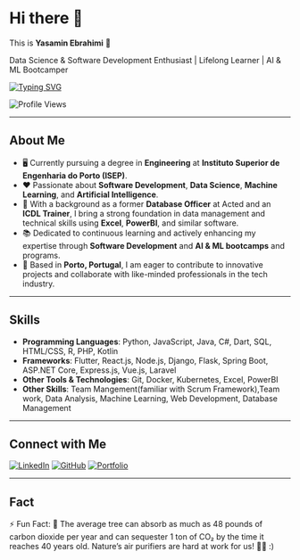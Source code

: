 # Hi there 👋

This is **Yasamin Ebrahimi** 👧

Data Science & Software Development Enthusiast | Lifelong Learner | AI & ML Bootcamper

[![Typing SVG](https://readme-typing-svg.demolab.com?font=Fira+Code&weight=100&size=15&duration=7000&pause=1000&width=435&lines=Data+Science+%26+Software+Development+Enthusiast;Pursuing+a+degree+in+Engineering+at+ISEP;Passionate+about+AI%2C+ML%2C+and+Data+Analysis)](https://git.io/typing-svg)

![Profile Views](https://komarev.com/ghpvc/?username=your-username&label=Profile%20views&color=0e75b6&style=flat)

---

## About Me

- 🖥️ Currently pursuing a degree in **Engineering** at **Instituto Superior de Engenharia do Porto (ISEP)**.
- ❤ Passionate about **Software Development**, **Data Science**, **Machine Learning**, and **Artificial Intelligence**.
- 💼 With a background as a former **Database Officer** at Acted and an **ICDL Trainer**, I bring a strong foundation in data management and technical skills using **Excel**, **PowerBI**, and similar software.
- 📚 Dedicated to continuous learning and actively enhancing my expertise through **Software Development** and **AI & ML bootcamps** and programs.
- 📍 Based in **Porto, Portugal**, I am eager to contribute to innovative projects and collaborate with like-minded professionals in the tech industry.

---

## Skills 

- **Programming Languages**: Python, JavaScript, Java, C#, Dart, SQL, HTML/CSS, R, PHP, Kotlin
- **Frameworks**: Flutter, React.js, Node.js, Django, Flask, Spring Boot, ASP.NET Core, Express.js, Vue.js, Laravel
- **Other Tools & Technologies**: Git, Docker, Kubernetes, Excel, PowerBI
- **Other Skills**: Team Mangement(familiar with Scrum Framework),Team work, Data Analysis, Machine Learning, Web Development, Database Management

---

## Connect with Me

[![LinkedIn](https://img.shields.io/badge/LinkedIn-YasaminEbrahimi-blue?style=for-the-badge&logo=linkedin)]([https://www.linkedin.com/in/yasamin-ebrahimi](https://www.linkedin.com/in/yasamin-ebrahimi-8721b319b/))
[![GitHub](https://img.shields.io/badge/GitHub-YasaminEbrahimi-black?style=for-the-badge&logo=github)]([https://github.com/your-username](https://github.com/Yasamin577))
[![Portfolio](https://img.shields.io/badge/Portfolio-Visit-blueviolet?style=for-the-badge)](https://github.com/Yasamin577)

---

## Fact

⚡ Fun Fact: 🌱 The average tree can absorb as much as 48 pounds of carbon dioxide per year and can sequester 1 ton of CO₂ by the time it reaches 40 years old. Nature’s air purifiers are hard at work for us! 🌳✨ :)
